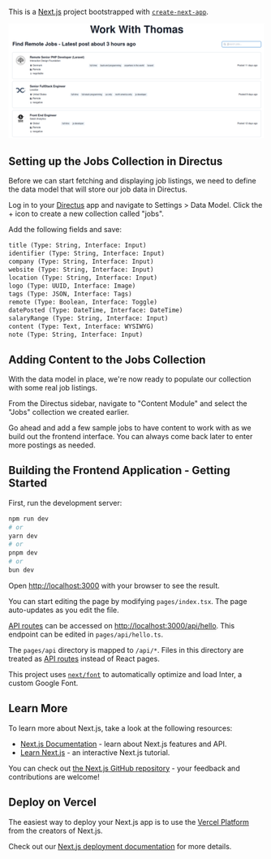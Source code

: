 This is a [Next.js](https://nextjs.org/) project bootstrapped with [`create-next-app`](https://github.com/vercel/next.js/tree/canary/packages/create-next-app).

![Jobs List](https://github.com/thomasnguyen244/job-board/blob/main/.idea/job-list.png?raw=true)

## Setting up the Jobs Collection in Directus 

Before we can start fetching and displaying job listings, we need to define the data model that will store our job data in Directus.

Log in to your [Directus](https://directus.io/) app and navigate to Settings > Data Model. Click the + icon to create a new collection called "jobs".

Add the following fields and save:

    title (Type: String, Interface: Input)
    identifier (Type: String, Interface: Input)
    company (Type: String, Interface: Input)
    website (Type: String, Interface: Input)
    location (Type: String, Interface: Input)
    logo (Type: UUID, Interface: Image)
    tags (Type: JSON, Interface: Tags)
    remote (Type: Boolean, Interface: Toggle)
    datePosted (Type: DateTime, Interface: DateTime)
    salaryRange (Type: String, Interface: Input)
    content (Type: Text, Interface: WYSIWYG)
    note (Type: String, Interface: Input)

## Adding Content to the Jobs Collection

With the data model in place, we're now ready to populate our collection with some real job listings.

From the Directus sidebar, navigate to "Content Module" and select the "Jobs" collection we created earlier.

Go ahead and add a few sample jobs to have content to work with as we build out the frontend interface. You can always come back later to enter more postings as needed.

## Building the Frontend Application - Getting Started

First, run the development server:

```bash
npm run dev
# or
yarn dev
# or
pnpm dev
# or
bun dev
```

Open [http://localhost:3000](http://localhost:3000) with your browser to see the result.

You can start editing the page by modifying `pages/index.tsx`. The page auto-updates as you edit the file.

[API routes](https://nextjs.org/docs/api-routes/introduction) can be accessed on [http://localhost:3000/api/hello](http://localhost:3000/api/hello). This endpoint can be edited in `pages/api/hello.ts`.

The `pages/api` directory is mapped to `/api/*`. Files in this directory are treated as [API routes](https://nextjs.org/docs/api-routes/introduction) instead of React pages.

This project uses [`next/font`](https://nextjs.org/docs/basic-features/font-optimization) to automatically optimize and load Inter, a custom Google Font.

## Learn More

To learn more about Next.js, take a look at the following resources:

- [Next.js Documentation](https://nextjs.org/docs) - learn about Next.js features and API.
- [Learn Next.js](https://nextjs.org/learn) - an interactive Next.js tutorial.

You can check out [the Next.js GitHub repository](https://github.com/vercel/next.js/) - your feedback and contributions are welcome!

## Deploy on Vercel

The easiest way to deploy your Next.js app is to use the [Vercel Platform](https://vercel.com/new?utm_medium=default-template&filter=next.js&utm_source=create-next-app&utm_campaign=create-next-app-readme) from the creators of Next.js.

Check out our [Next.js deployment documentation](https://nextjs.org/docs/deployment) for more details.
